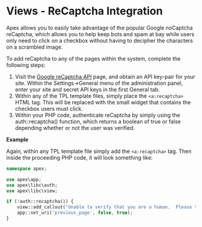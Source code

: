 
# Views - ReCaptcha Integration

Apex allows you to easily take advantage of the popular Google noCaptcha reCaptcha, which allows you to help
keep bots and spam at bay while users only need to click on a checkbox without having to decipher the
characters on a scrambled image.

To add reCaptcha to any of the pages within the system, complete the following steps:

1. Visit the [Google reCaptcha API](https://www.google.com/recaptcha/admin) page, and obtain an API key-pair for your site.  Within the Settings->General menu of the administration panel, enter your site and secret API keys in the first General tab.
2.  Within any of the TPL template files, simply place the `<a:recaptcha>` HTML tag.  This will be replaced with the small widget that contains the checkbox users must click.
3.  Within your PHP code, authenticate reCaptcha by simply using the auth::recaptcha() function, which returns a boolean of true or false depending whether or not the user was verified.


**Example**

Again, within any TPL template file simply add the `<a:recaptcha>` tag.  Then inside the proceeding PHP code,
it will look something like:

~~~php
namespace apex;

use apex\app;
use apex\libc\auth;
use apex\libc\view;

if (!auth::recaptcha()) {
    view::add_callout("Unable to verify that you are a human.  Please try again", 'error');
    app::set_uri('previous_page', false, true);
}
~~~



